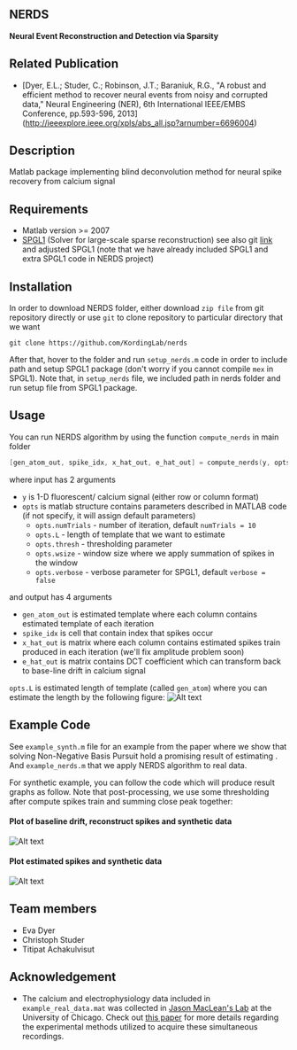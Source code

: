 NERDS
---------
**Neural Event Reconstruction and Detection via Sparsity**

Related Publication
---------
* [Dyer, E.L.; Studer, C.; Robinson, J.T.; Baraniuk, R.G., "A robust and efficient method to recover neural events from noisy and corrupted data," Neural Engineering (NER), 6th International IEEE/EMBS Conference, pp.593-596, 2013] (http://ieeexplore.ieee.org/xpls/abs_all.jsp?arnumber=6696004)

Description
---------
Matlab package implementing blind deconvolution method for neural spike recovery from calcium signal

Requirements
---------
* Matlab version >= 2007
* [SPGL1](https://www.math.ucdavis.edu/~mpf/spgl1/) (Solver for large-scale sparse reconstruction) see also git [link](https://github.com/mpf/spgl1) and adjusted SPGL1 (note that we have already included SPGL1 and extra SPGL1 code in NERDS project)

Installation
---------

In order to download NERDS folder, either download `zip file` from git repository directly or use `git` to clone 
repository to particular directory that we want

`git clone https://github.com/KordingLab/nerds`

After that, hover to the folder and run `setup_nerds.m` code in order to include path and setup SPGL1 package (don't worry if you cannot compile `mex` in SPGL1). Note that, in `setup_nerds` file, we included path in nerds folder and run setup file from SPGL1 package.

Usage
---------
You can run NERDS algorithm by using the function `compute_nerds` in main folder

```go
[gen_atom_out, spike_idx, x_hat_out, e_hat_out] = compute_nerds(y, opts)
```

where input has 2 arguments
* `y` is 1-D fluorescent/ calcium signal (either row or column format)
* `opts` is matlab structure contains parameters described in MATLAB code (if not specify, it will assign default parameters)
  * `opts.numTrials` - number of iteration, default `numTrials = 10`
  * `opts.L` - length of template that we want to estimate
  * `opts.thresh` - thresholding parameter
  * `opts.wsize` - window size where we apply summation of spikes in the window
  * `opts.verbose` - verbose parameter for SPGL1, default `verbose = false`

and output has 4 arguments
* `gen_atom_out` is estimated template where each column contains estimated template of each iteration
* `spike_idx` is cell that contain index that spikes occur
* `x_hat_out` is matrix where each column contains estimated spikes train produced in each iteration (we'll fix amplitude problem soon)
* `e_hat_out` is matrix contains DCT coefficient which can transform back to base-line drift in calcium signal

`opts.L` is estimated length of template (called `gen_atom`) where you can estimate the length by the following figure:
![Alt text](https://github.com/KordingLab/nerds/blob/master/nerds_figures/nerd_example.png "NERDS paper result")

Example Code
------------

See `example_synth.m` file for an example from the paper where we show that solving Non-Negative Basis Pursuit hold a promising result of estimating . And `example_nerds.m` that we apply NERDS algorithm 
to real data.

For synthetic example, you can follow the code which will produce result graphs as follow. Note that post-processing, we use some thresholding after compute spikes train and summing close peak together:

#### Plot of baseline drift, reconstruct spikes and synthetic data
![Alt text](https://github.com/KordingLab/nerds/blob/master/nerds_figures/nerd_synth_result1.png "NERDS paper result")
#### Plot estimated spikes and synthetic data
![Alt text](https://github.com/KordingLab/nerds/blob/master/nerds_figures/nerd_synth_result2.png "NERDS Spike train")

Team members
----------
* Eva Dyer
* Christoph Studer
* Titipat Achakulvisut

Acknowledgement
----------
* The calcium and electrophysiology data included in `example_real_data.mat` was collected in [Jason MacLean's Lab](http://www.macleanlab.com) at the University of Chicago. Check out [this paper]() for more details regarding the experimental methods utilized to acquire these simultaneous recordings. 